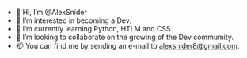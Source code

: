 - 👋 Hi, I’m @AlexSnider
- 👀 I’m interested in becoming a Dev.
- 🌱 I’m currently learning Python, HTLM and CSS.
- 💞️ I’m looking to collaborate on the growing of the Dev commumity.
- 📫 You can find me by sending an e-mail to alexsnider8@gmail.com.

<!---
AlexSnider/AlexSnider is a ✨ special ✨ repository because its `README.md` (this file) appears on your GitHub profile.
You can click the Preview link to take a look at your changes.
--->
